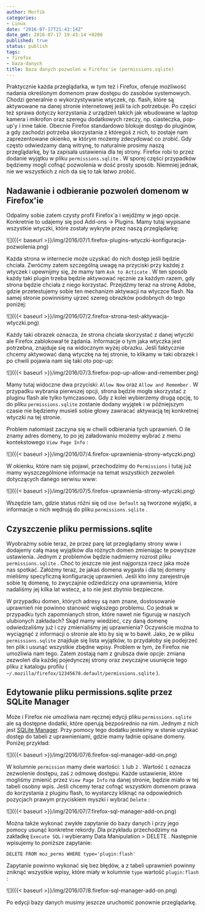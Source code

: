 ```yaml
---
author: Morfik
categories:
- Linux
date: "2016-07-17T21:43:14Z"
date_gmt: 2016-07-17 19:43:14 +0200
published: true
status: publish
tags:
- firefox
- baza-danych
title: Baza danych pozwoleń w Firefox'ie (permissions.sqlite)
---
```


Praktycznie każda przeglądarka, w tym też i Firefox, oferuje możliwość nadania określonym domenom
praw dostępu do zasobów systemowych. Chodzi generalnie o wykorzystywanie wtyczek, np. flash, które
są aktywowane na danej stronie internetowej jeśli ta ich potrzebuje. Po części też sprawa dotyczy
korzystania z urządzeń takich jak wbudowane w laptop kamera i mikrofon oraz szeregu dodatkowych
rzeczy, np. ciasteczka, pop-up'y i inne takie. Obecnie Firefox standardowo blokuje dostęp do
pluginów, a gdy zachodzi potrzeba skorzystania z któregoś z nich, to zostaje nam zaprezentowane
okienko, w którym możemy zdecydować co zrobić. Gdy często odwiedzamy daną witrynę, to naturalnie
prosimy naszą przeglądarkę, by ta zapisała ustawienia dla tej strony. Firefox robi to przez dodanie
wyjątku w pliku `permissions.sqlite` . W sporej części przypadków będziemy mogli cofnąć pozwolenia w
dość prosty sposób. Niemniej jednak, nie we wszystkich z nich da się to tak łatwo zrobić.

<!--more-->
## Nadawanie i odbieranie pozwoleń domenom w Firefox'ie

Odpalmy sobie zatem czysty profil Firefox'a i wejdźmy w jego opcje. Konkretnie to udajemy się pod
Add-ons -\> Plugins. Mamy tutaj wypisane wszystkie wtyczki, które zostały wykryte przez naszą
przeglądarkę:

![]({{< baseurl >}}/img/2016/07/1.firefox-plugins-wtyczki-konfiguracja-pozwolenia.png)

Każda strona w internecie może uzyskać do nich dostęp jeśli będzie chciała. Zwróćmy zatem szczególną
uwagę na przyciski przy każdej z wtyczek i upewnijmy się, że mamy tam `Ask to Acticate` . W ten
sposób każdy taki plugin trzeba będzie aktywować ręcznie za każdym razem, gdy strona będzie chciała
z niego korzystać. Przejdźmy teraz na stronę Adobe, gdzie przetestujemy sobie ten mechanizm
aktywacji na wtyczce flash. Na samej stronie powinniśmy ujrzeć szereg obrazków podobnych do tego
poniżej:

![]({{< baseurl >}}/img/2016/07/2.firefox-strona-test-aktywacja-wtyczki.png)

Każdy taki obrazek oznacza, że strona chciała skorzystać z danej wtyczki ale Firefox zablokował te
żądania. Informacje o tym jaka wtyczka jest potrzebna, znajduje się na widocznym wyżej obrazku.
Jeśli faktycznie chcemy aktywować daną wtyczkę na tej stronie, to klikamy w taki obrazek i po
chwili pojawia nam się taki oto pop-up:

![]({{< baseurl >}}/img/2016/07/3.firefox-pop-up-allow-and-remember.png)

Mamy tutaj widoczne dwa przyciski: `Allow Now` oraz `Allow and Remember` . W przypadku wybrania
pierwszej opcji, strona będzie mogła skorzystać z pluginu flash ale tylko tymczasowo. Gdy z kolei
wybierzemy drugą opcję, to do pliku `permissions.sqlite` zostanie dodany wyjątek i w późniejszym
czasie nie będziemy musieli sobie głowy zawracać aktywacją tej konkretnej wtyczki na tej stronie.

Problem natomiast zaczyna się w chwili odbierania tych uprawnień. O ile znamy adres domeny, to po
jej załadowaniu możemy wybrać z menu kontekstowego `View Page Info` :

![]({{< baseurl >}}/img/2016/07/4.firefox-uprawnienia-strony-wtyczki.png)

W okienku, które nam się pojawi, przechodzimy do `Permissions` i tutaj już mamy wyszczególnione
informacje na temat wszystkich zezwoleń dotyczących danego serwisu www:

![]({{< baseurl >}}/img/2016/07/5.firefox-uprawnienia-strony-wtyczki.png)

Wszędzie tam, gdzie status różni się od `Use Default` są tworzone wyjątki, a informacje o nich
wędrują do pliku `permissions.sqlite` .

## Czyszczenie pliku permissions.sqlite

Wyobraźmy sobie teraz, że przez parę lat przeglądamy strony www i dodajemy całą masę wyjątków dla
różnych domen zmieniając te powyższe ustawienia. Jednym z problemów będzie nadmierny rozrost pliku
`permissions.sqlite` . Choć to jeszcze nie jest najgorsza rzecz jaka może nas spotkać. Załóżmy
teraz, że jakaś domena wygasła i dla tej domeny mieliśmy specyficzną konfigurację uprawnień. Jeśli
kto inny zarejestruje sobie tę domenę, to zwyczajnie odziedziczy ona uprawnienia, które nadaliśmy
jej kilka lat wstecz, a to nie jest zbytnio bezpieczne.

W przypadku domen, których adresy są nam znane, dostosowanie uprawnień nie powinno stanowić
większego problemu. Co jednak w przypadku tych zapomnianych stron, które nawet nie figurują w
naszych ulubionych zakładach? Skąd mamy wiedzieć, czy daną domenę odwiedzaliśmy już i czy
zmienialiśmy jej uprawnienia? Oczywiście można to wyciągnąć z informacji o stronie ale kto by się w
to bawił. Jako, że w pliku `permissions.sqlite` znajduje się lista wyjątków, to przydałoby się
podejrzeć ten plik i usunąć wszystkie zbędne wpisy. Problem w tym, że Firefox nie umożliwia nam
tego. Zatem zostają nam z grubsza dwie opcje: zmiana zezwoleń dla każdej pojedynczej strony oraz
zwyczajne usunięcie tego pliku z katalogu profilu (
`~/.mozilla/firefox/12345678.default/permissions.sqlite` ).

## Edytowanie pliku permissions.sqlite przez SQLite Manager

Może i Firefox nie umożliwia nam ręcznej edycji pliku `permissions.sqlite` ale są dostępne dodatki,
które operują bezpośrednio na nim. Jednym z nich jest [SQLite
Manager](https://addons.mozilla.org/en-US/firefox/addon/sqlite-manager/). Przy pomocy tego dodatku
jesteśmy w stanie uzyskać dostęp do tabeli z uprawnieniami, gdzie mamy ładnie opisane domeny.
Poniżej przykład:

![]({{< baseurl >}}/img/2016/07/6.firefox-sql-manager-add-on.png)

W kolumnie `permission` mamy dwie wartości: `1` lub `2` . Wartość `1` oznacza zezwolenie dostępu,
zaś `2` odmowę dostępu. Każde ustawienie, które mogliśmy zmienić przez `View Page Info` na danej
stronie, będzie miało w tej tabeli osobny wpis. Jeśli chcemy teraz cofnąć wszystkim domenom prawa do
korzystania z pluginu flash, to wystarczy kliknąć na odpowiednich pozycjach prawym przyciskiem
myszki i wybrać `Delete` :

![]({{< baseurl >}}/img/2016/07/7.firefox-sql-manager-add-on.png)

Można także wykonać zwykłe zapytanie do bazy danych i przy jego pomocy usunąć konkretne rekordy. Dla
przykładu przechodzimy na zakładkę `Execute SQL` i wybieramy Data Manipulation \> DELETE . Następnie
wpisujemy to poniższe zapytanie:

    DELETE FROM moz_perms WHERE type='plugin:flash'

Zapytanie powinno wykonać się bez błędów, a z tabeli uprawnień powinny zniknąć wszystkie wpisy,
które miały w kolumnie `type` wartość `plugin:flash` :

![]({{< baseurl >}}/img/2016/07/8.firefox-sql-manager-add-on.png)

Po edycji bazy danych musimy jeszcze uruchomić ponownie przeglądarkę.
